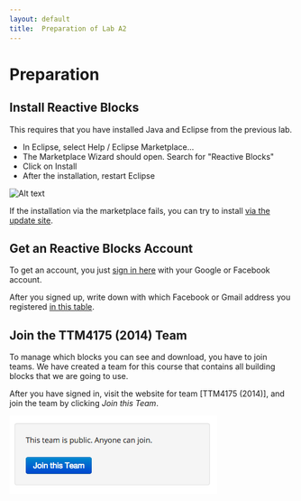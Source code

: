 ```yaml
---
layout: default
title:  Preparation of Lab A2
---
```


# Preparation

## Install Reactive Blocks

This requires that you have installed Java and Eclipse from the previous lab.

* In Eclipse, select Help / Eclipse Marketplace...
* The Marketplace Wizard should open. Search for "Reactive Blocks"
* Click on Install
* After the installation, restart Eclipse

![Alt text](http://reference.bitreactive.com/reference/images/eclipse-marketplace.png)


If the installation via the marketplace fails, you can try to install [via the update site].

[via the update site]: http://reference.bitreactive.com/reference/install-from-update-site.html


## Get an Reactive Blocks Account

To get an account, you just [sign in here] with your Google or Facebook account.

[sign in here]: http://blocks.bitreactive.com/login/signup.html


After you signed up, write down with which Facebook or Gmail address you registered [in this table].

[in this table]: http://docs.google.com/spreadsheets/d/15TMgbRlB8FbU4i4kp5uHpjkXRFZS_zlKnMGbwgAYNf0/edit?usp=sharing



## Join the TTM4175 (2014) Team

To manage which blocks you can see and download, you have to join teams. We have created a team for this course that contains all building blocks that we are going to use. 

After you have signed in, visit the website for team [TTM4175 (2014)], and join the team by clicking *Join this Team*. 

[TTM4175 (2015)]: http://blocks.bitreactive.com/#/group/Gnq2456vrt801ocm9

![Alt text](images/join.png)





